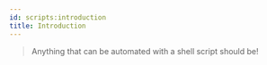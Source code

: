 ```yaml
---
id: scripts:introduction
title: Introduction
---
```


> Anything that can be automated with a shell script should be!
